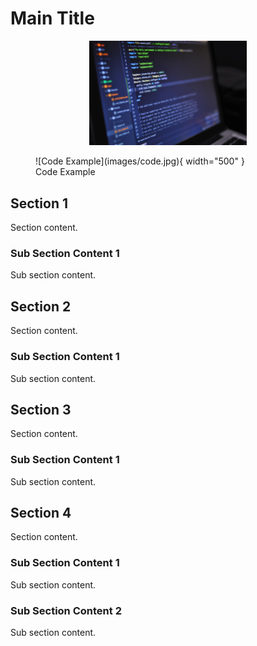 # Main Title

<p align="center">
  <img src="images/code.jpg" width="50%">
</p>

<figure markdown>
  ![Code Example](images/code.jpg){ width="500" }
  <figcaption>Code Example</figcaption>
</figure>

## Section 1
Section content.

### Sub Section Content 1
Sub section content.

## Section 2
Section content.

### Sub Section Content 1
Sub section content.

## Section 3
Section content.

### Sub Section Content 1
Sub section content.

## Section 4
Section content.

### Sub Section Content 1
Sub section content.

### Sub Section Content 2
Sub section content.
